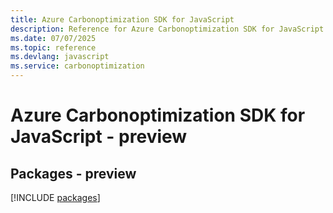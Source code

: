 ```yaml
---
title: Azure Carbonoptimization SDK for JavaScript
description: Reference for Azure Carbonoptimization SDK for JavaScript
ms.date: 07/07/2025
ms.topic: reference
ms.devlang: javascript
ms.service: carbonoptimization
---
```

# Azure Carbonoptimization SDK for JavaScript - preview
## Packages - preview
[!INCLUDE [packages](carbonoptimization-index.md)]